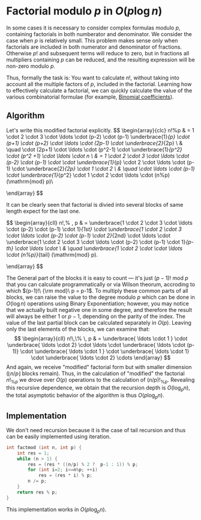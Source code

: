 <!--?title Factorial modulo P -->
# Factorial modulo $p$ in $O(p \log n)$
In some cases it is necessary to consider complex formulas modulo $p$, containing factorials in both numberator and denominator. We consider the case when $p$ is relatively small. This problem makes sense only when factorials are included in both numerator and denominator of fractions. Otherwise $p!$ and subsequent terms will reduce to zero, but in fractions all multipliers containing $p$ can be reduced, and the resulting expression will be non-zero modulo $p$.

Thus, formally the task is: You want to calculate $n!%p$, without taking into account all the multiple factors of $p$, included in the factorial. Learning how to effectively calculate a factorial, we can quickly calculate the value of the various combinatorial formulae (for example, [Binomial coefficients](https://cp-algorithms.com/combinatorics/binomial-coefficients.html)).

## Algorithm
Let's write this modified factorial explicitly.
$$
\begin{array}{clc}
n!\%p & = 1 \cdot 2 \cdot 3 \cdot \ldots \cdot (p-2) \cdot (p-1) \underbrace{1}_{p} \cdot (p+1) \cdot (p+2) \cdot \ldots \cdot (2p-1) \cdot \underbrace{2}_{2p} \\ & \quad \cdot (2p+1) \cdot \ldots \cdot (p^2-1) \cdot \underbrace{1}_{p^2} \cdot (p^2 +1) \cdot \ldots \cdot n \\
& = 1 \cdot 2 \cdot 3 \cdot \ldots \cdot (p-2) \cdot (p-1) \cdot \cdot \underbrace{1}_{p} \cdot 2 \cdot \ldots \cdot (p-1) \cdot \underbrace{2}_{2p} \cdot 1 \cdot 2 \\
& \quad \cdot \ldots \cdot (p-1) \cdot \underbrace{1}_{p^2}
\cdot 1 \cdot 2 \cdot \ldots \cdot (n\%p) (\mathrm{mod} p)\\

\end{array}
$$

It can be clearly seen that factorial is divied into several blocks of same length expect for the last one.

$$
\begin{array}{cll}
n!\,\% \, p & = \underbrace{1 \cdot 2 \cdot 3 \cdot \ldots \cdot (p-2) \cdot (p-1) \cdot 1}_{1st} \cdot \underbrace{1 \cdot 2 \cdot 3 \cdot \ldots \cdot (p-2) \cdot (p-1) \cdot 2}_{2nd} \cdot \ldots \cdot \underbrace{1 \cdot 2 \cdot 3 \cdot \ldots \cdot (p-2) \cdot (p-1) \cdot 1}_{p-th} \cdot \ldots \cdot \\
& \quad \underbrace{1 \cdot 2 \cdot \cdot \ldots \cdot (n\%p)}_{tail} (\mathrm{mod} p).

\end{array}
$$

The General part of the blocks it is easy to count — it's just $(p-1)!\ \mathrm{mod}\ p$ that you can calculate programmatically or via Wilson theorum, accroding to which $(p-1)!\ {\rm mod}\ p = p-1$. To multiply these common parts of all blocks, we can raise the value to the degree modulo $p$ which can be done in $O(\log n)$ operations using Binary Exponentiation; however, you may notice that we actually built negative one in some degree, and therefore the result will always be either $1$ or $p-1$, depending on the parity of the index. The value of the last partial block can be calculated separately in $O(p)$. Leaving only the last elements of the blocks, we can examine that:
$$
\begin{array}{cll}
n!\,\% \, p & = \underbrace{ \ldots \cdot 1 } \cdot \underbrace{ \ldots \cdot 2} \cdot \ldots \cdot \underbrace{ \ldots \cdot (p-1)} \cdot \underbrace{ \ldots \cdot 1 } \cdot \underbrace{ \ldots \cdot 1} \cdot \underbrace{ \ldots \cdot 2} \cdots
\end{array}
$$
And again, we receive "modified" factorial form but with smaller dimension ($\lfloor n / p \rfloor$ blocks remain). Thus, in the calculation of "modified" the factorial $n!_{\%p}$ we drove over $O(p)$ operations to the calculation of $(n/p)!_{\%p}$. Revealing this recursive dependence, we obtain that the recursion depth is $O(\log_p n)$, the total asymptotic behavior of the algorithm is thus $O(p \log_p n)$.

## Implementation
We don't need recursion because it is the case of tail recursion and thus can be easily implemented using iteration.
```cpp
int factmod (int n, int p) {
	int res = 1;
	while (n > 1) {
		res = (res * ((n/p) % 2 ?  p-1 : 1)) % p;
		for (int i=2; i<=n%p; ++i)
			res = (res * i) % p;
		n /= p;
	}
	return res % p;
}
```

This implementation works in $O(p \log_p n)$.
